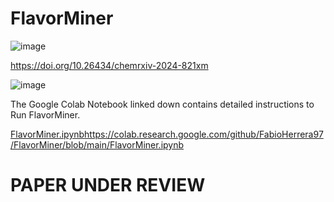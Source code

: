 # FlavorMiner

![image](https://github.com/FabioHerrera97/FlavorMiner/assets/147598169/de27746d-260c-416f-a9d9-146d381d38f5)

https://doi.org/10.26434/chemrxiv-2024-821xm

![image](https://github.com/FabioHerrera97/FlavorMiner/assets/147598169/f31b8dcb-f8bc-4cb2-8a5a-a174094a7a84)

The Google Colab Notebook linked down contains detailed instructions to Run FlavorMiner.

[FlavorMiner.ipynb](https://colab.research.google.com/github/FabioHerrera97/FlavorMiner/blob/main/FlavorMiner.ipynb)https://colab.research.google.com/github/FabioHerrera97/FlavorMiner/blob/main/FlavorMiner.ipynb

# PAPER UNDER REVIEW
